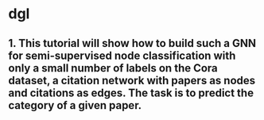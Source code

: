 # dgl
## 1. This tutorial will show how to build such a GNN for semi-supervised node classification with only a small number of labels on the Cora dataset, a citation network with papers as nodes and citations as edges. The task is to predict the category of a given paper. 
